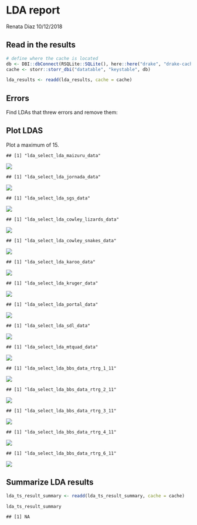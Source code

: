 LDA report
================
Renata Diaz
10/12/2018

Read in the results
-------------------

``` r
# define where the cache is located
db <- DBI::dbConnect(RSQLite::SQLite(), here::here("drake", "drake-cache.sqlite"))
cache <- storr::storr_dbi("datatable", "keystable", db)

lda_results <- readd(lda_results, cache = cache)
```

Errors
------

Find LDAs that threw errors and remove them:

Plot LDAS
---------

Plot a maximum of 15.

    ## [1] "lda_select_lda_maizuru_data"

![](lda_report_files/figure-markdown_github/plot%20LDA-1.png)

    ## [1] "lda_select_lda_jornada_data"

![](lda_report_files/figure-markdown_github/plot%20LDA-2.png)

    ## [1] "lda_select_lda_sgs_data"

![](lda_report_files/figure-markdown_github/plot%20LDA-3.png)

    ## [1] "lda_select_lda_cowley_lizards_data"

![](lda_report_files/figure-markdown_github/plot%20LDA-4.png)

    ## [1] "lda_select_lda_cowley_snakes_data"

![](lda_report_files/figure-markdown_github/plot%20LDA-5.png)

    ## [1] "lda_select_lda_karoo_data"

![](lda_report_files/figure-markdown_github/plot%20LDA-6.png)

    ## [1] "lda_select_lda_kruger_data"

![](lda_report_files/figure-markdown_github/plot%20LDA-7.png)

    ## [1] "lda_select_lda_portal_data"

![](lda_report_files/figure-markdown_github/plot%20LDA-8.png)

    ## [1] "lda_select_lda_sdl_data"

![](lda_report_files/figure-markdown_github/plot%20LDA-9.png)

    ## [1] "lda_select_lda_mtquad_data"

![](lda_report_files/figure-markdown_github/plot%20LDA-10.png)

    ## [1] "lda_select_lda_bbs_data_rtrg_1_11"

![](lda_report_files/figure-markdown_github/plot%20LDA-11.png)

    ## [1] "lda_select_lda_bbs_data_rtrg_2_11"

![](lda_report_files/figure-markdown_github/plot%20LDA-12.png)

    ## [1] "lda_select_lda_bbs_data_rtrg_3_11"

![](lda_report_files/figure-markdown_github/plot%20LDA-13.png)

    ## [1] "lda_select_lda_bbs_data_rtrg_4_11"

![](lda_report_files/figure-markdown_github/plot%20LDA-14.png)

    ## [1] "lda_select_lda_bbs_data_rtrg_6_11"

![](lda_report_files/figure-markdown_github/plot%20LDA-15.png)

Summarize LDA results
---------------------

``` r
lda_ts_result_summary <- readd(lda_ts_result_summary, cache = cache)

lda_ts_result_summary
```

    ## [1] NA
